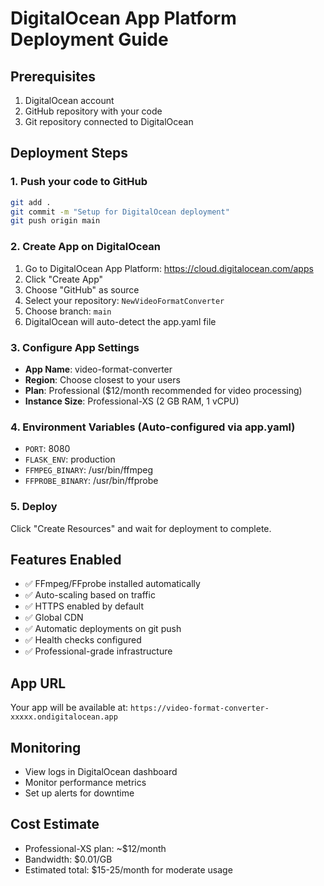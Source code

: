 # DigitalOcean App Platform Deployment Guide

## Prerequisites
1. DigitalOcean account
2. GitHub repository with your code
3. Git repository connected to DigitalOcean

## Deployment Steps

### 1. Push your code to GitHub
```bash
git add .
git commit -m "Setup for DigitalOcean deployment"
git push origin main
```

### 2. Create App on DigitalOcean
1. Go to DigitalOcean App Platform: https://cloud.digitalocean.com/apps
2. Click "Create App"
3. Choose "GitHub" as source
4. Select your repository: `NewVideoFormatConverter`
5. Choose branch: `main`
6. DigitalOcean will auto-detect the app.yaml file

### 3. Configure App Settings
- **App Name**: video-format-converter
- **Region**: Choose closest to your users
- **Plan**: Professional ($12/month recommended for video processing)
- **Instance Size**: Professional-XS (2 GB RAM, 1 vCPU)

### 4. Environment Variables (Auto-configured via app.yaml)
- `PORT`: 8080
- `FLASK_ENV`: production
- `FFMPEG_BINARY`: /usr/bin/ffmpeg
- `FFPROBE_BINARY`: /usr/bin/ffprobe

### 5. Deploy
Click "Create Resources" and wait for deployment to complete.

## Features Enabled
- ✅ FFmpeg/FFprobe installed automatically
- ✅ Auto-scaling based on traffic
- ✅ HTTPS enabled by default
- ✅ Global CDN
- ✅ Automatic deployments on git push
- ✅ Health checks configured
- ✅ Professional-grade infrastructure

## App URL
Your app will be available at: `https://video-format-converter-xxxxx.ondigitalocean.app`

## Monitoring
- View logs in DigitalOcean dashboard
- Monitor performance metrics
- Set up alerts for downtime

## Cost Estimate
- Professional-XS plan: ~$12/month
- Bandwidth: $0.01/GB
- Estimated total: $15-25/month for moderate usage 